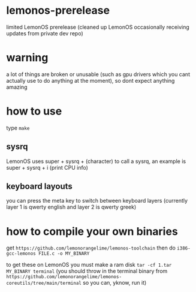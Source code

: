 # lemonos-prerelease
limited LemonOS prerelease (cleaned up LemonOS occasionally receiving updates from private dev repo)

# warning
a lot of things are broken or unusable (such as gpu drivers which you cant actually use to do anything at the moment), so dont expect anything amazing

# how to use
type `make`

## sysrq
LemonOS uses super + sysrq + (character) to call a sysrq, an example is super + sysrq + i (print CPU info)

## keyboard layouts
you can press the meta key to switch between keyboard layers (currently layer 1 is qwerty english and layer 2 is qwerty greek)

# how to compile your own binaries
get `https://github.com/lemonorangelime/lemonos-toolchain` then do `i386-gcc-lemonos FILE.c -o MY_BINARY`

to get these on LemonOS you must make a ram disk `tar -cf 1.tar MY_BINARY terminal` (you should throw in the terminal binary from `https://github.com/lemonorangelime/lemonos-coreutils/tree/main/terminal` so you can, yknow, run it)
